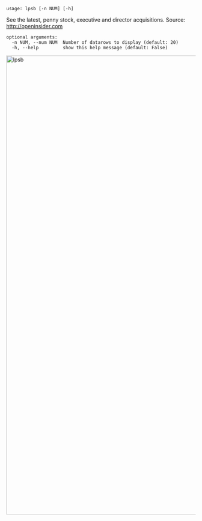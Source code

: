 ```
usage: lpsb [-n NUM] [-h]
```

See the latest, penny stock, executive and director acquisitions. Source: http://openinsider.com

```
optional arguments:
  -n NUM, --num NUM  Number of datarows to display (default: 20)
  -h, --help         show this help message (default: False)
```

<img width="1222" alt="lpsb" src="https://user-images.githubusercontent.com/25267873/125373739-9844e080-e37d-11eb-9354-9b500022559f.png">
